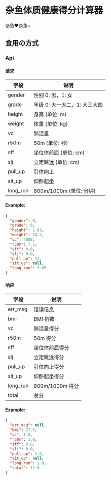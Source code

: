 # 杂鱼体质健康得分计算器

杂鱼❤杂鱼~

## 食用の方式

### Api

#### 请求

| 字段     | 说明                          |
| -------- | ----------------------------- |
| gender   | 性别 0: 男，1: 女             |
| grade    | 年级 0: 大一大二，1: 大三大四 |
| height   | 身高 (单位: m)                |
| weight   | 体重 (单位: kg)               |
| vc       | 肺活量                        |
| r50m     | 50m (单位: 秒)                |
| sff      | 坐位体前屈 (单位: cm)         |
| slj      | 立定跳远 (单位: cm)           |
| pull_up  | 引体向上                      |
| sit_up   | 仰卧起坐                      |
| long_run | 800m/1000m (单位: 分钟)       |

#### Example:

```json
{
  "gender": 0,
  "grade": 0,
  "height": 1.83,
  "weight": 74.2,
  "vc": 4800,
  "r50m": 7.5,
  "sff": 0.0,
  "slj": 0.0,
  "pull_up": 12,
  "sit_up": null,
  "long_run": 3.45
}
```

#### 响应

| 字段     | 说明            |
| -------- | --------------- |
| err_msg  | 错误信息        |
| bmi      | BMI 指数        |
| vc       | 肺活量得分      |
| r50m     | 50m 得分        |
| sff      | 坐位体前屈得分  |
| slj      | 立定跳远得分    |
| pull_up  | 引体向上得分    |
| sit_up   | 仰卧起坐得分    |
| long_run | 800m/1000m 得分 |
| total    | 总分            |

#### Example:

```json
{
  "err_msg": null,
  "bmi": 27.0,
  "vc": 1.0,
  "r50m": 1.0,
  "sff": 0.0,
  "slj": 0.0,
  "pull_up": 1.0,
  "sit_up": null,
  "long_run": 1.0,
  "total": 12.0
}
```
